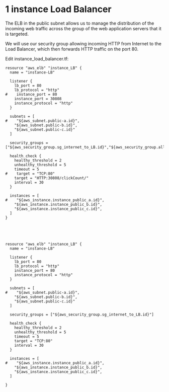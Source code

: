 # 1 instance Load Balancer

The ELB in the public subnet allows us to manage the distribution of the incoming web traffic across the group of the web application servers that it is targeted.

We will use our security group allowing incoming HTTP from Internet to the Load Balancer, which then forwards HTTP traffic on the port 80.


Edit instance_load_balancer.tf:
```console
resource "aws_elb" "instance_LB" {
  name = "instance-LB"

  listener {
    lb_port = 80
    lb_protocol = "http"
#    instance_port = 80
    instance_port = 30808
    instance_protocol = "http"
  }

  subnets = [
#    "${aws_subnet.public-a.id}",
    "${aws_subnet.public-b.id}",
    "${aws_subnet.public-c.id}"
  ]

  security_groups = ["${aws_security_group.sg_internet_to_LB.id}","${aws_security_group.allow_all.id}"]

  health_check {
    healthy_threshold = 2
    unhealthy_threshold = 5
    timeout = 5
#    target = "TCP:80"
    target = "HTTP:30808/clickCount/"
    interval = 30
  }

  instances = [
#    "${aws_instance.instance_public_a.id}",
    "${aws_instance.instance_public_b.id}",
    "${aws_instance.instance_public_c.id}",
  ]
}





resource "aws_elb" "instance_LB" {
  name = "instance-LB"

  listener {
    lb_port = 80
    lb_protocol = "http"
    instance_port = 80
    instance_protocol = "http"  
  }

  subnets = [
#    "${aws_subnet.public-a.id}",
    "${aws_subnet.public-b.id}",
    "${aws_subnet.public-c.id}"
  ]
  
  security_groups = ["${aws_security_group.sg_internet_to_LB.id}"]
  
  health_check {
    healthy_threshold = 2
    unhealthy_threshold = 5
    timeout = 5
    target = "TCP:80"
    interval = 30
  }
  
  instances = [
#    "${aws_instance.instance_public_a.id}",
    "${aws_instance.instance_public_b.id}",
    "${aws_instance.instance_public_c.id}",
  ]
  
}
```
  

